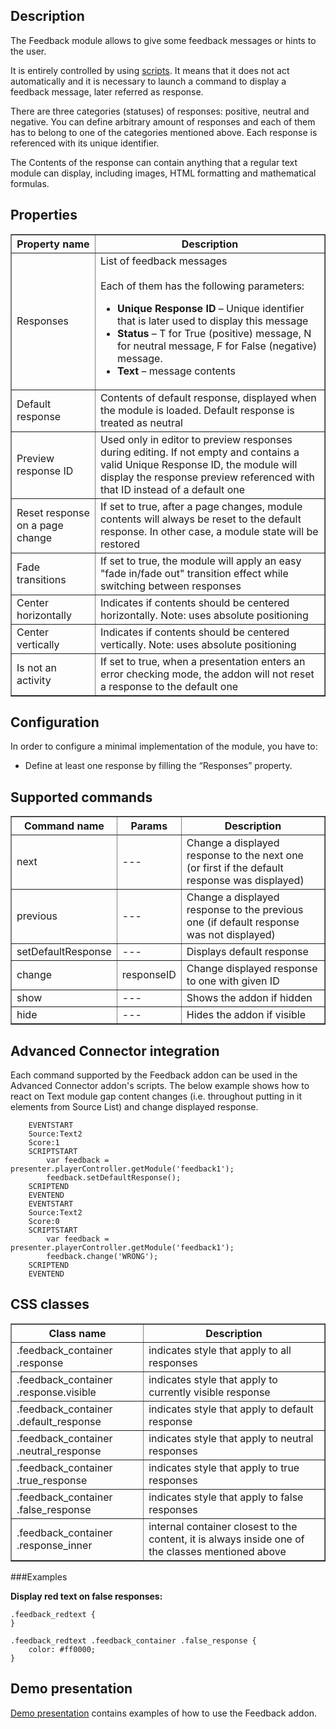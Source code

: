 ## Description

The Feedback module allows to give some feedback messages or hints to the user.

It is entirely controlled by using [scripts](Addon-Scripting). It means that it does not act automatically and it is necessary to launch a command to display a feedback message, later referred as response.

There are three categories (statuses) of responses: positive, neutral and negative. You can define arbitrary amount of responses and each of them has to belong to one of the categories mentioned above. Each response is referenced with its unique identifier.

The Contents of the response can contain anything that a regular text module can display, including images, HTML formatting and mathematical formulas.

## Properties

<table border="1">
  <tbody>
    <tr>
      <th>Property
name</th>
      <th>Description</th>
    </tr>
    <tr>
      <td>Responses</td>
      <td>List of feedback messages<br /><br />
Each of them has the following parameters:
<ul>
<li><b>Unique Response ID</b> &ndash; Unique identifier that is later used to display this message</li>
<li><b>Status</b> &ndash; T for True (positive) message,
        N for neutral message,
        F for False (negative) message.</li>
<li><b>Text</b> &ndash; message contents</li>
</ul>
</td>
    </tr>
    <tr>
      <td>Default response</td>
      <td>Contents of default response, displayed when the module is loaded. Default response is treated as neutral</td>
    </tr>
    <tr>
      <td>Preview response ID</td>
      <td>Used only in editor to preview responses during editing. If not empty and contains a valid Unique Response ID, the module will display the response preview referenced with that ID instead of a default one</td>
    </tr>
    <tr>
      <td>Reset response on a page change</td>
      <td>If set to true, after a page changes, module contents will always be reset to the default response. In other case, a module state will be restored</td>
    </tr>
    <tr>
      <td>Fade transitions</td>
      <td>If set to true, the module will apply an easy "fade in/fade out" transition effect while switching between responses</td>
    </tr>
    <tr>
      <td>Center horizontally</td>
      <td>Indicates if contents should be centered horizontally. Note: uses absolute positioning</td>
    </tr>
    <tr>
      <td>Center vertically</td>
      <td>Indicates if contents should be centered vertically. Note: uses absolute positioning</td>
    </tr>
    <tr>
      <td>Is not an activity</td>
      <td>If set to true, when a presentation enters an error checking mode, the addon will not reset a response to the default one</td>
    </tr>
  </tbody>
</table>

## Configuration

In order to configure a minimal implementation of the module, you have to:

* Define at least one response by filling the “Responses” property.

## Supported commands

<table border='1'>
    <tr>
        <th>Command name</th>
        <th>Params</th>
        <th>Description</th>
    </tr>
    <tr>
        <td>next</td>
        <td>---</td>
        <td>Change a displayed response to the next one (or first if the default response was displayed)</td>
    </tr>
    <tr>
        <td>previous</td>
        <td>---</td>
        <td>Change a displayed response to the previous one (if default response was not displayed)</td>
    </tr>
    <tr>
        <td>setDefaultResponse</td>
        <td>---</td>
        <td>Displays default response</td>
    </tr>
    <tr>
        <td>change</td>
        <td>responseID</td>
        <td>Change displayed response to one with given ID</td>
    </tr>
<tr>
        <td>show</td>
        <td>---</td>
        <td>Shows the addon if hidden</td>
    </tr>
<tr>
        <td>hide</td>
        <td>---</td>
        <td>Hides the addon if visible</td>
    </tr>
</table>

## Advanced Connector integration
Each command supported by the Feedback addon can be used in the Advanced Connector addon's scripts. The below example shows how to react on Text module gap content changes (i.e. throughout putting in it elements from Source List) and change displayed response.

        EVENTSTART
        Source:Text2
        Score:1
        SCRIPTSTART
            var feedback = presenter.playerController.getModule('feedback1');
            feedback.setDefaultResponse();
        SCRIPTEND
        EVENTEND
        EVENTSTART
        Source:Text2
        Score:0
        SCRIPTSTART
            var feedback = presenter.playerController.getModule('feedback1');
            feedback.change('WRONG');
        SCRIPTEND
        EVENTEND

## CSS classes

<table border='1'>
<tbody>
    <tr>
        <th>Class name</th>
        <th>Description</th> 
    </tr>
    <tr>
        <td>.feedback_container .response</td>
        <td>indicates style that apply to all responses</td> 
    </tr>
    <tr>
        <td>.feedback_container .response.visible</td>
        <td>indicates style that apply to currently visible response</td>
    </tr>
    <tr>
        <td>.feedback_container .default_response</td>
        <td>indicates style that apply to default response</td> 
    </tr>
    <tr>
        <td>.feedback_container .neutral_response</td>
        <td>indicates style that apply to neutral responses</td> 
    </tr>
    <tr>
        <td>.feedback_container .true_response</td>
        <td>indicates style that apply to true responses</td> 
    </tr>
    <tr>
        <td>.feedback_container .false_response</td>
        <td>indicates style that apply to false responses</td> 
    </tr>
    <tr>
        <td>.feedback_container .response_inner</td>
        <td>internal container closest to the content, it is always inside one of the classes mentioned above</td> 
    </tr>
</tbody>
</table>

###Examples

**Display red text on false responses:**  

    .feedback_redtext {
    }

    .feedback_redtext .feedback_container .false_response {
        color: #ff0000;
    }

## Demo presentation
[Demo presentation](/embed/2420208 "Demo presentation") contains examples of how to use the Feedback addon.       